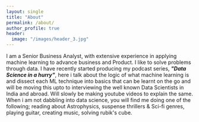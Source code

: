 ```yaml
---
layout: single
title: "About"
permalink: /about/
author_profile: true
header:
  image: "/images/header_3.jpg"
---
```


I am a Senior Business Analyst, with extensive experience in applying machine learning to advance business and Product. I like to solve problems through data.
I have recently started producing my podcast series, ***"Data Science in a hurry"***, here i talk about the logic of what machine learning is and dissect each ML technique into basics that can be learnt on the go and will be moving this upto to interviewing the well known Data Scientists in India and abroad. Will slowly be making youtube videos to explain the same.
When i am not dabbling into data science, you will find me doing one of the following; reading about Astrophysics, suspense thrillers & Sci-fi genres, playing guitar, creating music, solving rubik's cube.
